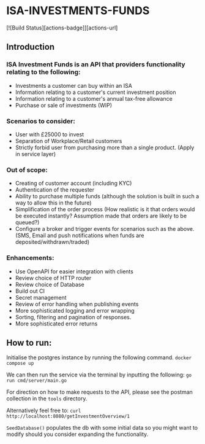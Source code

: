 # ISA-INVESTMENTS-FUNDS

[![Build Status][actions-badge]][actions-url]

## Introduction

### ISA Investment Funds is an API that providers functionality relating to the following:

- Investments a customer can buy within an ISA
- Information relating to a customer's current investment position
- Information relating to a customer's annual tax-free allowance
- Purchase or sale of investments (WIP)

### Scenarios to consider:

- User with £25000 to invest
- Separation of Workplace/Retail customers
- Strictly forbid user from purchasing more than a single product. (Apply in service layer)

### Out of scope:

- Creating of customer account (including KYC)
- Authentication of the requester
- Ability to purchase multiple funds (although the solution is built in such a way to allow this in the future)
- Simplification of the order process (How realistic is it that orders would be executed instantly? Assumption made 
  that orders are likely to be queued?)
- Configure a broker and trigger events for scenarios such as the above. (SMS, Email and push notifications when funds 
  are deposited/withdrawn/traded)

### Enhancements:

- Use OpenAPI for easier integration with clients
- Review choice of HTTP router
- Review choice of Database
- Build out CI
- Secret management
- Review of error handling when publishing events
- More sophisticated logging and error wrapping
- Sorting, filtering and pagination of responses.
- More sophisticated error returns

## How to run: 

Initialise the postgres instance by running the following command. `docker compose up`

We can then run the service via the terminal by inputting the following: `go run cmd/server/main.go`

For direction on how to make requests to the API, please see the postman collection in the `tools` directory. 

Alternatively feel free to: `curl http://localhost:8080/getInvestmentOverview/1`

`SeedDatabase()` populates the db with some initial data so you might want to modify should you consider expanding the functionality.

